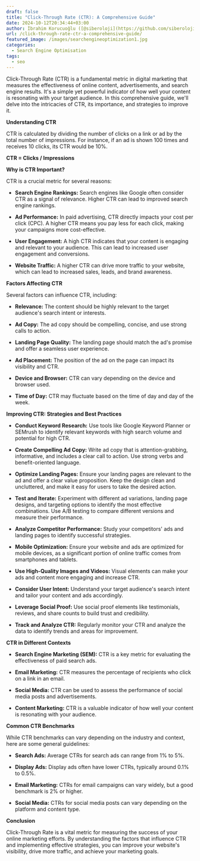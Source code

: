 ```yaml
---
draft: false
title: "Click-Through Rate (CTR): A Comprehensive Guide"
date: 2024-10-12T20:34:44+03:00
author: İbrahim Korucuoğlu ([@siberoloji](https://github.com/siberoloji))
url: /click-through-rate-ctr-a-comprehensive-guide/
featured_image: /images/searchengineoptimization1.jpg
categories:
  - Search Engine Optimisation
tags:
  - seo
---
```



Click-Through Rate (CTR) is a fundamental metric in digital marketing that measures the effectiveness of online content, advertisements, and search engine results. It's a simple yet powerful indicator of how well your content is resonating with your target audience. In this comprehensive guide, we'll delve into the intricacies of CTR, its importance, and strategies to improve it.



**Understanding CTR**



CTR is calculated by dividing the number of clicks on a link or ad by the total number of impressions. For instance, if an ad is shown 100 times and receives 10 clicks, its CTR would be 10%.



**CTR = Clicks / Impressions**



**Why is CTR Important?**



CTR is a crucial metric for several reasons:


* **Search Engine Rankings:** Search engines like Google often consider CTR as a signal of relevance. Higher CTR can lead to improved search engine rankings.

* **Ad Performance:** In paid advertising, CTR directly impacts your cost per click (CPC). A higher CTR means you pay less for each click, making your campaigns more cost-effective.

* **User Engagement:** A high CTR indicates that your content is engaging and relevant to your audience. This can lead to increased user engagement and conversions.

* **Website Traffic:** A higher CTR can drive more traffic to your website, which can lead to increased sales, leads, and brand awareness.




**Factors Affecting CTR**



Several factors can influence CTR, including:


* **Relevance:** The content should be highly relevant to the target audience's search intent or interests.

* **Ad Copy:** The ad copy should be compelling, concise, and use strong calls to action.

* **Landing Page Quality:** The landing page should match the ad's promise and offer a seamless user experience.

* **Ad Placement:** The position of the ad on the page can impact its visibility and CTR.

* **Device and Browser:** CTR can vary depending on the device and browser used.

* **Time of Day:** CTR may fluctuate based on the time of day and day of the week.




**Improving CTR: Strategies and Best Practices**


* **Conduct Keyword Research:** Use tools like Google Keyword Planner or SEMrush to identify relevant keywords with high search volume and potential for high CTR.   

* **Create Compelling Ad Copy:** Write ad copy that is attention-grabbing, informative, and includes a clear call to action. Use strong verbs and benefit-oriented language.

* **Optimize Landing Pages:** Ensure your landing pages are relevant to the ad and offer a clear value proposition. Keep the design clean and uncluttered, and make it easy for users to take the desired action.

* **Test and Iterate:** Experiment with different ad variations, landing page designs, and targeting options to identify the most effective combinations. Use A/B testing to compare different versions and measure their performance.   

* **Analyze Competitor Performance:** Study your competitors' ads and landing pages to identify successful strategies.

* **Mobile Optimization:** Ensure your website and ads are optimized for mobile devices, as a significant portion of online traffic comes from smartphones and tablets.

* **Use High-Quality Images and Videos:** Visual elements can make your ads and content more engaging and increase CTR.

* **Consider User Intent:** Understand your target audience's search intent and tailor your content and ads accordingly.

* **Leverage Social Proof:** Use social proof elements like testimonials, reviews, and share counts to build trust and credibility.

* **Track and Analyze CTR:** Regularly monitor your CTR and analyze the data to identify trends and areas for improvement.




**CTR in Different Contexts**


* **Search Engine Marketing (SEM):** CTR is a key metric for evaluating the effectiveness of paid search ads.

* **Email Marketing:** CTR measures the percentage of recipients who click on a link in an email.

* **Social Media:** CTR can be used to assess the performance of social media posts and advertisements.

* **Content Marketing:** CTR is a valuable indicator of how well your content is resonating with your audience.




**Common CTR Benchmarks**



While CTR benchmarks can vary depending on the industry and context, here are some general guidelines:


* **Search Ads:** Average CTRs for search ads can range from 1% to 5%.

* **Display Ads:** Display ads often have lower CTRs, typically around 0.1% to 0.5%.

* **Email Marketing:** CTRs for email campaigns can vary widely, but a good benchmark is 2% or higher.

* **Social Media:** CTRs for social media posts can vary depending on the platform and content type.




**Conclusion**



Click-Through Rate is a vital metric for measuring the success of your online marketing efforts. By understanding the factors that influence CTR and implementing effective strategies, you can improve your website's visibility, drive more traffic, and achieve your marketing goals.
